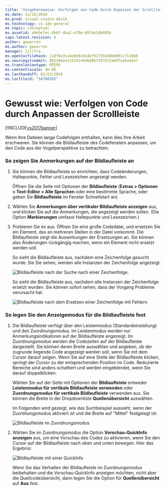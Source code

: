 ```yaml
---
title: 'Vorgehensweise: Verfolgen von Code durch Anpassen der Scrollleiste | Microsoft-Dokumentation'
ms.date: 11/15/2016
ms.prod: visual-studio-dev14
ms.technology: vs-ide-general
ms.topic: conceptual
ms.assetid: a9ebe7ec-4b6f-4ba2-a79e-80fab3db485b
caps.latest.revision: 6
author: gewarren
ms.author: gewarren
manager: jillfra
ms.openlocfilehash: 11df0e3ca4e8b9c814bf91735d48bb091c711068
ms.sourcegitcommit: 8b538eea125241e9d6d8b7297b72a66faa9a4a47
ms.translationtype: MTE95
ms.contentlocale: de-DE
ms.lasthandoff: 01/23/2019
ms.locfileid: "54788205"
---
```

# <a name="how-to-track-your-code-by-customizing-the-scrollbar"></a>Gewusst wie: Verfolgen von Code durch Anpassen der Scrollleiste
[!INCLUDE[vs2017banner](../includes/vs2017banner.md)]

Wenn Ihre Dateien lange Codefolgen enthalten, kann dies Ihre Arbeit erschweren. Sie können die Bildlaufleiste des Codefensters anpassen, um den Code aus der Vogelperspektive zu betrachten.  
  
### <a name="to-show-annotations-on-the-scroll-bar"></a>So zeigen Sie Anmerkungen auf der Bildlaufleiste an  
  
1.  Sie können die Bildlaufleiste so einrichten, dass Codeänderungen, Haltepunkte, Fehler und Lesezeichen angezeigt werden.  
  
     Öffnen Sie die Seite mit Optionen der **Bildlaufleiste** (**Extras > Optionen > Text-Editor > Alle Sprachen** oder eine bestimmte Sprache, oder geben Sie **Bildlaufleiste** im Fenster Schnellstart an).  
  
2.  Wählen Sie **Anmerkungen über vertikaler Bildlaufleiste anzeigen** aus, und klicken Sie auf die Anmerkungen, die angezeigt werden sollen. (Die Option **Markierungen** umfasst Haltepunkte und Lesezeichen.)  
  
3.  Probieren Sie es aus. Öffnen Sie eine große Codedatei, und ersetzen Sie ein Element, das an mehreren Stellen in der Datei vorkommt. Die Bildlaufleiste zeigt die Auswirkungen der Ersetzungen an. Sie können also Änderungen rückgängig machen, wenn ein Element nicht ersetzt werden soll.  
  
     So sieht die Bildlaufleiste aus, nachdem eine Zeichenfolge gesucht wurde. Sie Sie sehen, werden alle Instanzen der Zeichenfolge angezeigt.  
  
     ![Bildlaufleiste nach der Suche nach einer Zeichenfolge.](../ide/media/enhancedscrollbarsearch.png "EnhancedScrollbarSearch")  
  
     So sieht die Bildlaufleiste aus, nachdem alle Instanzen der Zeichenfolge ersetzt wurden. Sie können sofort sehen, dass der Vorgang Probleme verursacht hat.  
  
     ![Bildlaufleiste nach dem Ersetzen einer Zeichenfolge mit Fehlern](../ide/media/enhancedscrollbarreplace.png "EnhancedScrollbarReplace")  
  
### <a name="to-set-the-display-mode-for-the-scroll-bar"></a>So legen Sie den Anzeigemodus für die Bildlaufleiste fest  
  
1.  Die Bildlaufleiste verfügt über den Leistenmodus (Standardeinstellung) und den Zuordnungsmodus. Im Leistenmodus werden nur Anmerkungsindikatoren auf der Bildlaufleiste angezeigt. Im Zuordnungsmodus werden die Codezeilen auf der Bildlaufleiste dargestellt. Sie können deren Breite auswählen und angeben, ob der zugrunde liegende Code angezeigt werden soll, wenn Sie mit dem Cursor darauf zeigen. Wenn Sie auf eine Stelle der Bildlaufleiste klicken, springt der Cursor zu der entsprechenden Position im Code. Reduzierte Bereiche sind anders schattiert und werden eingeblendet, wenn Sie darauf doppelklicken.  
  
     Wählen Sie auf der Seite mit Optionen der **Bildlaufleiste** entweder **Leistenmodus für vertikale Bildlaufleiste verwenden** oder **Zuordnungsmodus für vertikale Bildlaufleiste** verwenden aus. Sie können die Breite in der Dropdownliste **Quellenübersicht** auswählen.  
  
     Im Folgenden wird gezeigt, wie das Suchbeispiel aussieht, wenn der Zuordnungsmodus aktiviert ist und die Breite auf "Mittel" festgelegt ist:  
  
     ![Bildlaufleiste im Zuordnungsmodus](../ide/media/enhancedscrollbar.png "EnhancedScrollbar")  
  
2.  Wählen Sie im Zuordnungsmodus die Option **Vorschau-QuickInfo anzeigen** aus, um eine Vorschau des Codes zu aktivieren, wenn Sie den Cursor auf der Bildlaufleiste nach oben und unten bewegen. Hier das Ergebnis:  
  
     ![Bildlaufleiste mit einer QuickInfo](../ide/media/enhancedscrollbarsearchtooltip.png "EnhancedScrollbarSearchTooltip")  
  
     Wenn Sie das Verhalten der Bildlaufleiste im Zuordnungsmodus beibehalten und die Vorschau-QuickInfo anzeigen möchten, nicht aber die Quellcodeübersicht, dann legen Sie die Option für **Quellenübersicht** auf **Aus** fest.
